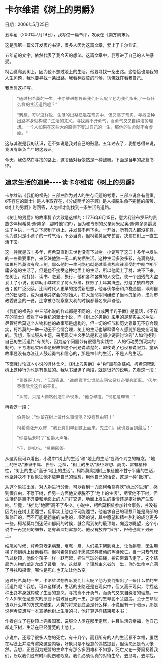 # 卡尔维诺《树上的男爵》

日期：2006年5月25日

五年前（2001年7月19日），我写过一篇书评，发表在《南方周末》。

这是我第一篇公开发表的书评，很多人因为这篇文章，爱上了卡尔维诺。

五年前的文字，依然代表了我今天的想法。这篇文章中，我写进了自己的人生感受。

柯西莫爬到树上，因为他不想过地上的生活，他要寻找一条出路。这恰恰也是我的人生问题，我也要寻找一条出路。我看柯西莫的时候，彷佛就在看我自己。

我当时这样写。

> ”通过柯希莫的一生，卡尔维诺想告诉我们什么呢？他为我们指出了一条什么样的生活道路呢？”
>
> “我想，可以这样说，生活的出路还是在现实中，但又高于现实，寻找这种出路本身就构成了生活的意义。寻找离不开勇气，而勇气又来自纯洁的理想。一个人如果在这些大的原则下度过自己的一生，那他的生命就不会虚度。“

这与其说是我的认识，还不如说是我对自己的鼓励。五年过去了，我想总得来说，我没有辜负当年的这段话。

今天，我依然在寻找的路上，这段话对我依然是一种鼓舞。下面是当年的那篇书评。

## 追求生活的道路----读卡尔维诺《树上的男爵》

卡尔维诺《我们的祖先》三部曲作为对人的生存问题的考察，三部小说各有侧重。《不存在的骑士》是人争取存在，《分成两半的子爵》是人摆脱生命不完整的痛苦，《树上的男爵》则回答，人怎样才能找到一条生活的道路。

《树上的男爵》的故事情节大致是这样的：1776年6月15日，意大利翁布罗萨的贵族少年柯希莫·迪·隆多（那时他12岁），因为和专制的父亲阿米尼奥·迪·隆多男爵发生了争执，一气之下爬到了树上，并发誓不再下树。一开始，所有的人都没在意，认为这只是小孩子的一时气话，不必当真，但柯希莫坚守誓言，决意在树上一直生活下去。

这一待就是五十多年，柯希莫直到去世也没有下过树。小说写了这五十多年中发生的一些重要事件，来反映他独一无二的树栖生活。这种生活多姿多彩，充满挑战。如果柯希莫没有爬上树，那么他的一生可能也就是过着贵族应该享受的中规中矩平庸安逸的生活了，但是他不接受这种地面上的生活，所以他爬上了树，决不下来。在树上，他打猎、读书、恋爱、旅行，他和各种各样的人交往，使一个凶残的大盗爱上了小说，他帮助小城建立了防火系统，挫败了土耳其海盗，打退了狼群的袭击；他广泛阅读，比同时代人更早的接受新思想，他与伏尔泰和卢梭通信，印刷自己的出版物，成为当地共济会的创始人，在大革命期间组织了当地的革命，成为市政委员会的一员，连拿破仑视察意大利的时候都慕名来拜访他。

《我们的祖先》中三部小说的样式都是不同的，《分成两半的子爵》是童话，《不存在的骑士》模拟了中世纪的骑士小说，而《树上的男爵》采用的是现实主义手法。尽管柯希莫这个人物和他的故事都是虚构的，但一切的细节和历史背景无不符合现实，柯希莫的一举一动无不合情合理，树上的生活也解释得令人感到那是完全可能的。我想，形式服从主题，采用现实主义手法是和这部小说要讨论的"人如何找到自己的生活道路"有关的，因为这个问题带有很强的实践性，人的行动受到现实的制约，不考虑现实因素是很难把这个问题说清楚的，即使说了也没有说服力。童话故事是没有办法让人鼓起勇气和信心的，那是神仙的生活，不是人的生活。

下面就讨论这本小说的具体含义。《树上的男爵》中"树"是有象征的。柯希莫爬到树上这种行为也是有象征的。我从书里选了两段，就是很好的说明。先看这一段：

> "我哥哥认为，"我回答说，"谁想看清尘世就应同它保持必要的距离。"伏尔泰很欣赏这样的答复。
> 
> "从前，只是大自然创造生命现象，"他总结道，"现在是理智。"

再看这一段：

> 伯爵说："你留在树上做什么事情呢？没有理由呀！"
> 
> 柯希莫张开双臂："我比你们早到这上面来，先生们，我也要留到最后！"
> 
> "你要后退吗？"伯爵大声嚷。
> 
> "不，是抵抗。"男爵回答。

从这两段可以看出，小说中"树上的生活"和"地上的生活"是两个对立的概念。"地上的生活"象征平庸、世俗、乏味，"树上的生活"象征理想、高尚、富有精神性，"树上的生活"高于"地上的生活"。柯希莫爬到树上象征他不甘于平庸的生活，他坚持决不下树象征他不放弃自己的理想，用他自己的话说，这是一种"抵抗"。

从这个象征出发，对人物进行分析，可以看到一方面柯希莫喜欢"树上的生活"，感到很自由，不愿下树，但另一方面他又摆脱不了"地上的生活"，尽管他不下树，但生活还是离不开要和地面上的人们打交道，地面上发生的事情还是要对他产生影响。毕竟，"树"比"地面"高不了多少。小说中，柯希莫积极参加社会事务，并没有因为待在树上而遁世，但事实上他也不可能遁世，他追求自己的理想只能是局部的和修正的，而不可能是彻底的决绝的，准确的说，其中愿望和精神胜利的成分更多一些。柯希莫每到迷茫和郁闷的时候，就会爬到树的最顶端，向远方眺望，这个小说中一再提到的细节，是有着深刻寓意的。他没有放弃"抵抗"，但他也爬不到天上。

结尾的时候，柯希莫老来病至，奄奄一息，人们把床架到树上，让他躺着，医生用梯子爬到树上给他看病，但柯希莫仍然不愿意这样被动的等待死亡。当一只热气球飞过树顶，他像个孩子一样一跃而起，抓住气球的锚绳，被它带着飞走了。这个结局为人物的塑造完成了最后一笔，这就是一个理想主义者的一生，他的生命中充满了寻找和探索，哪怕是死亡也无法让他改变。

通过柯希莫的一生，卡尔维诺想告诉我们什么呢？他为我们指出了一条什么样的生活道路呢？我想，可以这样说，生活的出路还是在现实中，但又高于现实，寻找这种出路本身就构成了生活的意义。寻找离不开勇气，而勇气又来自纯洁的理想。一个人如果在这些大的原则下度过自己的一生，那他的生命就不会虚度。至于生命应该以什么样的方式来结束，人类的将来到底会是什么样，小说里有一个暗示，那是说柯希莫想写一本宣扬他树上生活的书，他打算这样结束那本书：

作者创立了在树顶上完善国家，说服全人类在那里定居，并且生活的幸福，他自己却走下树，生活在已经荒芜的土地上。

小说中，还写了很多人物的死亡，有十几个，而且所有的人的生活都不幸福，虽然在写法上并没有渲染这些内容，好象只是不经意的偶然提到，但读来还是令人怅然。我想，正是因为短暂的生命中有那么多困难和不如意，死亡又在一旁窥视着我们，所以我们没有时间忧伤和叹息，我们必须认真的对待生命，去思考，去寻找。

